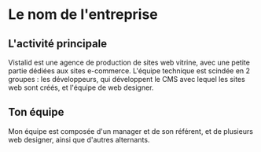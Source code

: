 # Le nom de l'entreprise

## L'activité principale

Vistalid est une agence de production de sites web vitrine, avec une petite partie dédiées aux sites e-commerce. L'équipe technique est scindée en 2 groupes : les développeurs, qui développent le CMS avec lequel les sites web sont créés, et l'équipe de web designer.

## Ton équipe

Mon équipe est composée d'un manager et de son référent, et de plusieurs web designer, ainsi que d'autres alternants.


